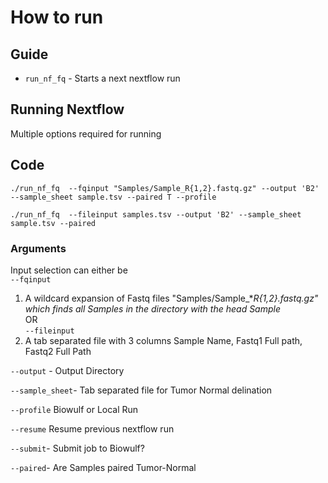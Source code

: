 # How to run

## Guide

* `run_nf_fq` - Starts a next nextflow run


## Running Nextflow
Multiple options required for running

## Code
`./run_nf_fq  --fqinput "Samples/Sample_R{1,2}.fastq.gz" --output 'B2' --sample_sheet sample.tsv --paired T --profile`

`./run_nf_fq  --fileinput samples.tsv --output 'B2' --sample_sheet sample.tsv --paired`

### Arguments
Input selection can either be  
`--fqinput`
1) A wildcard expansion of Fastq files
 "Samples/Sample_*_R{1,2}.fastq.gz" which finds all Samples in the directory with the head Sample_  
OR  
`--fileinput`
2) A tab separated file with 3 columns Sample Name, Fastq1 Full path, Fastq2 Full Path

`--output` - Output Directory

`--sample_sheet`- Tab separated file for Tumor Normal delination

`--profile` Biowulf or Local Run

`--resume` Resume previous nextflow run

`--submit`- Submit job to Biowulf?

`--paired`- Are Samples paired Tumor-Normal


